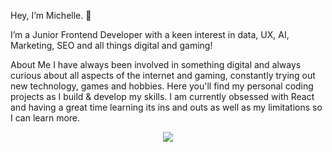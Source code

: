 Hey, I’m Michelle. 👋

I’m a Junior Frontend Developer with a keen interest in data, UX, AI, Marketing, SEO and all things digital and gaming!

About Me
I have always been involved in something digital and always curious about all aspects of the internet and gaming, constantly trying out new technology, games and hobbies.
Here you'll find my personal coding projects as I build & develop my skills. I am currently obsessed with React and having a great time learning its ins and outs as well as my limitations so I can learn more. 

<p align="center">
  <a href="https://skillicons.dev">
    <img src="https://skillicons.dev/icons?i=github,ae,apple,css,react, discord, figma" />
  </a>
</p>
